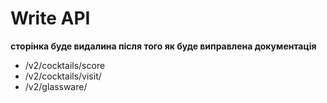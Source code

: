# Write API

__сторінка буде видалина після того як буде виправлена документація__

 - /v2/cocktails/score
 - /v2/cocktails/visit/
 - /v2/glassware/